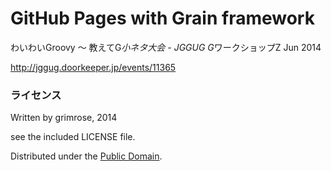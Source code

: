 GitHub Pages with Grain framework
======================================

わいわいGroovy ～ 教えてG*小ネタ大会 - JGGUG G*ワークショップZ Jun 2014

http://jggug.doorkeeper.jp/events/11365

### ライセンス

Written by grimrose, 2014

see the included LICENSE file.

Distributed under the [Public Domain][Unlicense].

[Unlicense]: http://unlicense.org
